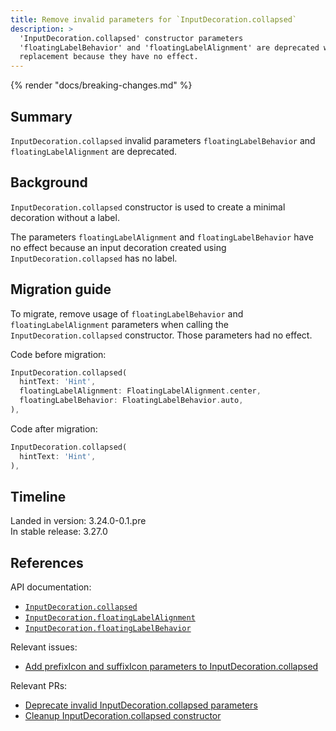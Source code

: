 ```yaml
---
title: Remove invalid parameters for `InputDecoration.collapsed`
description: >
  'InputDecoration.collapsed' constructor parameters
  'floatingLabelBehavior' and 'floatingLabelAlignment' are deprecated without
  replacement because they have no effect.
---
```


{% render "docs/breaking-changes.md" %}

## Summary

`InputDecoration.collapsed` invalid parameters `floatingLabelBehavior` and
`floatingLabelAlignment` are deprecated.

## Background

`InputDecoration.collapsed` constructor is used to
create a minimal decoration without a label.

The parameters `floatingLabelAlignment` and `floatingLabelBehavior` have
no effect because an input decoration created using
`InputDecoration.collapsed` has no label.

## Migration guide

To migrate, remove usage of `floatingLabelBehavior` and `floatingLabelAlignment`
parameters when calling the `InputDecoration.collapsed` constructor.
Those parameters had no effect.

Code before migration:

```dart
InputDecoration.collapsed(
  hintText: 'Hint',
  floatingLabelAlignment: FloatingLabelAlignment.center,
  floatingLabelBehavior: FloatingLabelBehavior.auto,
),
```

Code after migration:

```dart
InputDecoration.collapsed(
  hintText: 'Hint',
),
```

## Timeline

Landed in version: 3.24.0-0.1.pre<br>
In stable release: 3.27.0

## References

API documentation:

* [`InputDecoration.collapsed`][]
* [`InputDecoration.floatingLabelAlignment`][]
* [`InputDecoration.floatingLabelBehavior`][]

Relevant issues:

* [Add prefixIcon and suffixIcon parameters to InputDecoration.collapsed][]

Relevant PRs:

* [Deprecate invalid InputDecoration.collapsed parameters][]
* [Cleanup InputDecoration.collapsed constructor][]

[`InputDecoration.collapsed`]: {{site.api}}/flutter/material/InputDecoration/InputDecoration.collapsed.html
[`InputDecoration.floatingLabelAlignment`]: {{site.api}}/flutter/material/InputDecoration/floatingLabelAlignment.html
[`InputDecoration.floatingLabelBehavior`]: {{site.api}}/flutter/material/InputDecoration/floatingLabelBehavior.html

[Add prefixIcon and suffixIcon parameters to InputDecoration.collapsed]: {{site.repo.flutter}}/issues/61331
[Deprecate invalid InputDecoration.collapsed parameters]: {{site.repo.flutter}}/pull/152486
[Cleanup InputDecoration.collapsed constructor]: {{site.repo.flutter}}/pull/152165
